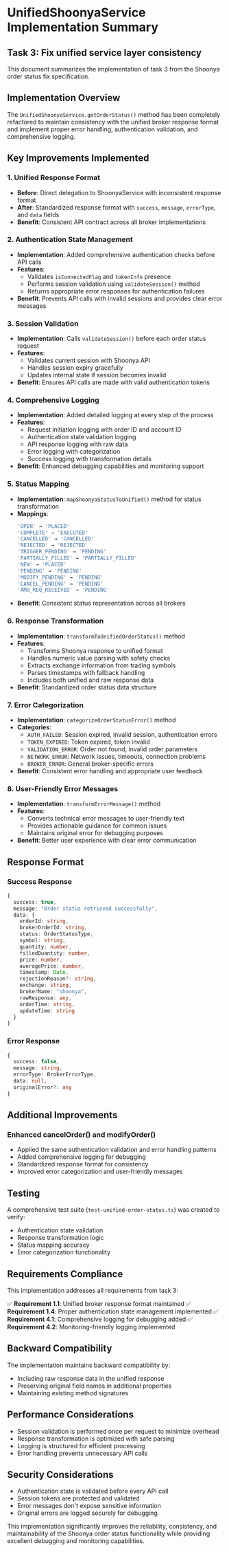 # UnifiedShoonyaService Implementation Summary

## Task 3: Fix unified service layer consistency

This document summarizes the implementation of task 3 from the Shoonya order status fix specification.

## Implementation Overview

The `UnifiedShoonyaService.getOrderStatus()` method has been completely refactored to maintain consistency with the unified broker response format and implement proper error handling, authentication validation, and comprehensive logging.

## Key Improvements Implemented

### 1. Unified Response Format
- **Before**: Direct delegation to ShoonyaService with inconsistent response format
- **After**: Standardized response format with `success`, `message`, `errorType`, and `data` fields
- **Benefit**: Consistent API contract across all broker implementations

### 2. Authentication State Management
- **Implementation**: Added comprehensive authentication checks before API calls
- **Features**:
  - Validates `isConnectedFlag` and `tokenInfo` presence
  - Performs session validation using `validateSession()` method
  - Returns appropriate error responses for authentication failures
- **Benefit**: Prevents API calls with invalid sessions and provides clear error messages

### 3. Session Validation
- **Implementation**: Calls `validateSession()` before each order status request
- **Features**:
  - Validates current session with Shoonya API
  - Handles session expiry gracefully
  - Updates internal state if session becomes invalid
- **Benefit**: Ensures API calls are made with valid authentication tokens

### 4. Comprehensive Logging
- **Implementation**: Added detailed logging at every step of the process
- **Features**:
  - Request initiation logging with order ID and account ID
  - Authentication state validation logging
  - API response logging with raw data
  - Error logging with categorization
  - Success logging with transformation details
- **Benefit**: Enhanced debugging capabilities and monitoring support

### 5. Status Mapping
- **Implementation**: `mapShoonyaStatusToUnified()` method for status transformation
- **Mappings**:
  ```typescript
  'OPEN' → 'PLACED'
  'COMPLETE' → 'EXECUTED'
  'CANCELLED' → 'CANCELLED'
  'REJECTED' → 'REJECTED'
  'TRIGGER_PENDING' → 'PENDING'
  'PARTIALLY_FILLED' → 'PARTIALLY_FILLED'
  'NEW' → 'PLACED'
  'PENDING' → 'PENDING'
  'MODIFY_PENDING' → 'PENDING'
  'CANCEL_PENDING' → 'PENDING'
  'AMO_REQ_RECEIVED' → 'PENDING'
  ```
- **Benefit**: Consistent status representation across all brokers

### 6. Response Transformation
- **Implementation**: `transformToUnifiedOrderStatus()` method
- **Features**:
  - Transforms Shoonya response to unified format
  - Handles numeric value parsing with safety checks
  - Extracts exchange information from trading symbols
  - Parses timestamps with fallback handling
  - Includes both unified and raw response data
- **Benefit**: Standardized order status data structure

### 7. Error Categorization
- **Implementation**: `categorizeOrderStatusError()` method
- **Categories**:
  - `AUTH_FAILED`: Session expired, invalid session, authentication errors
  - `TOKEN_EXPIRED`: Token expired, token invalid
  - `VALIDATION_ERROR`: Order not found, invalid order parameters
  - `NETWORK_ERROR`: Network issues, timeouts, connection problems
  - `BROKER_ERROR`: General broker-specific errors
- **Benefit**: Consistent error handling and appropriate user feedback

### 8. User-Friendly Error Messages
- **Implementation**: `transformErrorMessage()` method
- **Features**:
  - Converts technical error messages to user-friendly text
  - Provides actionable guidance for common issues
  - Maintains original error for debugging purposes
- **Benefit**: Better user experience with clear error communication

## Response Format

### Success Response
```typescript
{
  success: true,
  message: "Order status retrieved successfully",
  data: {
    orderId: string,
    brokerOrderId: string,
    status: OrderStatusType,
    symbol: string,
    quantity: number,
    filledQuantity: number,
    price: number,
    averagePrice: number,
    timestamp: Date,
    rejectionReason?: string,
    exchange: string,
    brokerName: "shoonya",
    rawResponse: any,
    orderTime: string,
    updateTime: string
  }
}
```

### Error Response
```typescript
{
  success: false,
  message: string,
  errorType: BrokerErrorType,
  data: null,
  originalError?: any
}
```

## Additional Improvements

### Enhanced cancelOrder() and modifyOrder()
- Applied the same authentication validation and error handling patterns
- Added comprehensive logging for debugging
- Standardized response format for consistency
- Improved error categorization and user-friendly messages

## Testing

A comprehensive test suite (`test-unified-order-status.ts`) was created to verify:
- Authentication state validation
- Response transformation logic
- Status mapping accuracy
- Error categorization functionality

## Requirements Compliance

This implementation addresses all requirements from task 3:

✅ **Requirement 1.1**: Unified broker response format maintained
✅ **Requirement 1.4**: Proper authentication state management implemented
✅ **Requirement 4.1**: Comprehensive logging for debugging added
✅ **Requirement 4.2**: Monitoring-friendly logging implemented

## Backward Compatibility

The implementation maintains backward compatibility by:
- Including raw response data in the unified response
- Preserving original field names in additional properties
- Maintaining existing method signatures

## Performance Considerations

- Session validation is performed once per request to minimize overhead
- Response transformation is optimized with safe parsing
- Logging is structured for efficient processing
- Error handling prevents unnecessary API calls

## Security Considerations

- Authentication state is validated before every API call
- Session tokens are protected and validated
- Error messages don't expose sensitive information
- Original errors are logged securely for debugging

This implementation significantly improves the reliability, consistency, and maintainability of the Shoonya order status functionality while providing excellent debugging and monitoring capabilities.